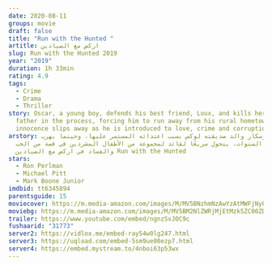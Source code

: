 ```yaml
---
date: 2020-08-11
groups: movie
draft: false
title: "Run with the Hunted "
artitle: اركض مع الصيادين
slug: Run with the Hunted 2019
year: "2019"
duration: 1h 33min
rating: 4.9
tags:
  - Crime
  - Drama
  - Thriller
story: Oscar, a young boy, defends his best friend, Loux, and kills her abusive
  father in the process, forcing him to run away from his rural hometown. His
  innocence slips away as he is introduced to love, crime and corruption.
arstory: يقتل أوسكار والد صديقته لوكس بسبب اعتدائه المستمر عليها، وحينما يهرب
  وتمر السنوات، يتحول سريعًا لقائد لمجموعة من الأطفال المشردين في قصة من الحب
  والفساد في اركض مع الصيادين Run with the Hunted
stars:
  - Ron Perlman
  - Michael Pitt
  - Mark Boone Junior
imdbid: tt6345894
parentsguide: 15
moviecover: https://m.media-amazon.com/images/M/MV5BNzhmNzAwYzAtMWFjNy00ZWQxLWJiMWYtYTJhMWUwNTVmY2NiXkEyXkFqcGdeQXVyMTkxNjUyNQ@@._V1_SY1000_CR0,0,679,1000_AL_.jpg
moviebg: https://m.media-amazon.com/images/M/MV5BM2NlZWRjMjEtMzk5ZC00ZDNjLWFmMzctOWJkZmUwZjNmMDliXkEyXkFqcGdeQXVyNzI1NzMxNzM@._V1_SX1777_CR0,0,1777,999_AL_.jpg
trailer: https://www.youtube.com/embed/ngnzSvJOC9c
fushaarid: "31773"
server2: https://vidlox.me/embed-ray54w0lg247.html
server3: https://uqload.com/embed-5sm9ue00ezp7.html
server4: https://embed.mystream.to/4nboi63p53wx
---
```

